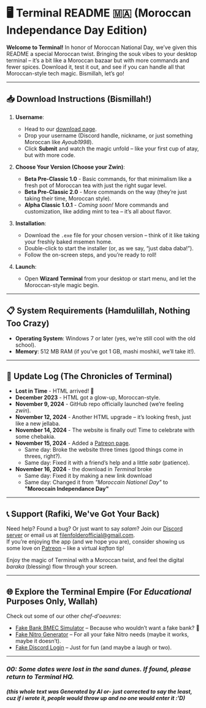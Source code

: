 # 🖥️ Terminal README 🇲🇦 (Moroccan Independance Day Edition)

**Welcome to Terminal!** In honor of Moroccan National Day, we’ve given this README a special Moroccan twist. Bringing the souk vibes to your desktop terminal – it’s a bit like a Moroccan bazaar but with more commands and fewer spices. Download it, test it out, and see if you can handle all that Moroccan-style tech magic. Bismillah, let’s go!

---

## 📥 Download Instructions (Bismillah!)

1. **Username**:
   - Head to our [download page](https://filenfolder.github.io/download.html).
   - Drop your username (Discord handle, nickname, or just something Moroccan like *Ayoub1998*).
   - Click **Submit** and watch the magic unfold – like your first cup of atay, but with more code.

2. **Choose Your Version (Choose your Zwin)**:
   - **Beta Pre-Classic 1.0** - Basic commands, for that minimalism like a fresh pot of Moroccan tea with just the right sugar level.
   - **Beta Pre-Classic 2.0** - More commands on the way (they’re just taking their time, Moroccan style).
   - **Alpha Classic 1.0.1** - *Coming soon!* More commands and customization, like adding mint to tea – it’s all about flavor.

3. **Installation**:
   - Download the `.exe` file for your chosen version – think of it like taking your freshly baked msemen home.
   - Double-click to start the installer (or, as we say, “just daba daba!”).
   - Follow the on-screen steps, and you’re ready to roll!

4. **Launch**:
   - Open **Wizard Terminal** from your desktop or start menu, and let the Moroccan-style magic begin.

---

## 📋 System Requirements (Hamdulillah, Nothing Too Crazy)

- **Operating System**: Windows 7 or later (yes, we’re still cool with the old school).
- **Memory**: 512 MB RAM (if you’ve got 1 GB, mashi moshkil, we’ll take it!).

---

## 🔔 Update Log (The Chronicles of Terminal)

- **Lost in Time** - HTML arrived! 🎉
- **December 2023** - HTML got a glow-up, Moroccan-style.
- **November 9, 2024** - GitHub repo officially launched (we’re feeling *zwin*).
- **November 12, 2024** - Another HTML upgrade – it’s looking fresh, just like a new jellaba.
- **November 14, 2024** - The website is finally out! Time to celebrate with some chebakia.
- **November 15, 2024** - Added a [Patreon page](https://www.patreon.com/).
  - Same day: Broke the website three times (good things come in threes, right?).
  - Same day: Fixed it with a friend’s help and a little *sabr* (patience).
- **November 16, 2024** - the download in *Terminal* broke
  - Same day: Fixed it by making a new link download
  - Same day: Changed it from *"Moroccain Nationel Day"* to **"Moroccain Independance Day"**

---

## 📞 Support (Rafiki, We've Got Your Back)

Need help? Found a bug? Or just want to say *salam*? Join our [Discord server](https://discord.gg/vdXDSFWWxp) or email us at [filenfolderofficial@gmail.com](mailto:filenfolderofficial@gmail.com).  
If you’re enjoying the app (and we hope you are), consider showing us some love on [Patreon](https://www.patreon.com/c/FilenFolder) – like a virtual *kaftan* tip!

Enjoy the magic of Terminal with a Moroccan twist, and feel the digital *baraka* (blessing) flow through your screen.

---

## 🌐 Explore the Terminal Empire (For *Educational* Purposes Only, Wallah)

Check out some of our other *chef-d'oeuvres*:

- [Fake Bank BMEC Simulator](https://filenfolder.github.io/fake%20BMEC.html) – Because who wouldn’t want a fake bank? 💸
- [Fake Nitro Generator](https://filenfolder.github.io/Nitro.html) – For all your fake Nitro needs (maybe it works, maybe it doesn’t).
- [Fake Discord Login](https://filenfolder.github.io/Discord.html) – Just for fun (and maybe a laugh or two).

---

### *00: Some dates were lost in the sand dunes. If found, please return to Terminal HQ.*
##### (this whole text was Generated by AI or- just corrected to say the least, cuz if i wrote it, people would throw up and no one would enter it :'D)
